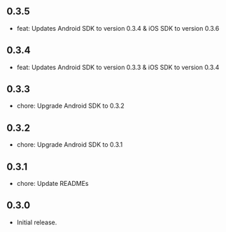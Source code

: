 ## 0.3.5

* feat: Updates Android SDK to version 0.3.4 & iOS SDK to version 0.3.6

## 0.3.4

* feat: Updates Android SDK to version 0.3.3 & iOS SDK to version 0.3.4

## 0.3.3

* chore: Upgrade Android SDK to 0.3.2

## 0.3.2

* chore: Upgrade Android SDK to 0.3.1

## 0.3.1

* chore: Update READMEs

## 0.3.0

* Initial release.
